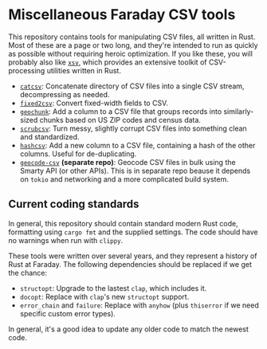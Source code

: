 # Miscellaneous Faraday CSV tools

This repository contains tools for manipulating CSV files, all written in Rust. Most of these are a page or two long, and they're intended to run as quickly as possible without requiring heroic optimization. If you like these, you will probably also like [`xsv`](https://github.com/BurntSushi/xsv), which provides an extensive toolkit of CSV-processing utilities written in Rust.

- [`catcsv`](./catcsv): Concatenate directory of CSV files into a single CSV stream, decompressing as needed.
- [`fixed2csv`](./fixed2csv): Convert fixed-width fields to CSV.
- [`geochunk`](./geochunk): Add a column to a CSV file that groups records into similarly-sized chunks based on US ZIP codes and census data.
- [`scrubcsv`](./scrubcsv): Turn messy, slightly corrupt CSV files into something clean and standardized.
- [`hashcsv`](./hashcsv): Add a new column to a CSV file, containing a hash of the other columns. Useful for de-duplicating.
- [`geocode-csv`](https://github.com/faradayio/geocode-csv) **(separate repo)**: Geocode CSV files in bulk using the Smarty API (or other APIs). This is in separate repo beause it depends on `tokio` and networking and a more complicated build system.

## Current coding standards

In general, this repository should contain standard modern Rust code, formatting using `cargo fmt` and the supplied settings. The code should have no warnings when run with `clippy`.

These tools were written over several years, and they represent a history of Rust at Faraday. The following dependencies should be replaced if we get the chance:

- `structopt`: Upgrade to the lastest `clap`, which includes it.
- `docopt`: Replace with `clap`'s new `structopt` support.
- `error_chain` and `failure`: Replace with `anyhow` (plus `thiserror` if we need specific custom error types).

In general, it's a good idea to update any older code to match the newest code.
